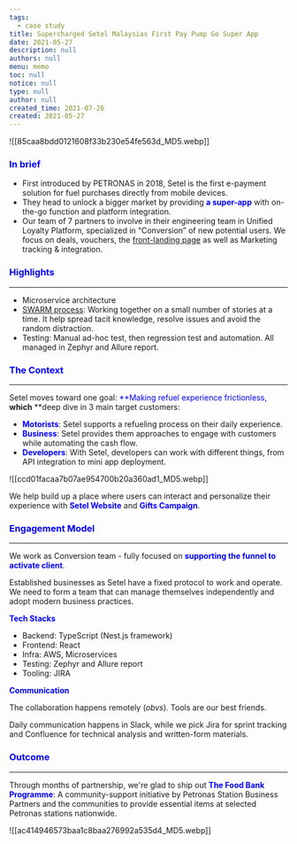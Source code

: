 ```yaml
---
tags: 
  - case study
title: Supercharged Setel Malaysias First Pay Pump Go Super App
date: 2021-05-27
description: null
authors: null
menu: memo
toc: null
notice: null
type: null
author: null
created_time: 2021-07-26
created: 2021-05-27
---
```


![[85caa8bdd0121608f33b230e54fe563d_MD5.webp]]

### <span style='color:blue'>In brief</span>

* First introduced by PETRONAS in 2018, Setel is the first e-payment solution for fuel purchases directly from mobile devices.
* They head to unlock a bigger market by providing <span style='color:blue'>**a super-app**</span> with on-the-go function and platform integration.
* Our team of 7 partners to involve in their engineering team in Unified Loyalty Platform, specialized in “Conversion” of new potential users. We focus on deals, vouchers, the [front-landing page](https://www.setel.com/) as well as Marketing tracking & integration.

### <span style='color:blue'>Highlights</span>

---

<!-- column_list 8bea7baf-219e-4c87-a823-45768b0fa015 -->

<!-- column a9d8f743-cdec-499f-8888-8c3890ec7db9 -->

* Microservice architecture
* [SWARM process](https://open.nytimes.com/scrum-swarm-sprint-how-to-take-the-agile-process-and-make-it-your-own-b6416793ff7e): Working together on a small number of stories at a time. It help spread tacit knowledge, resolve issues and avoid the random distraction.
* Testing: Manual ad-hoc test, then regression test and automation. All managed in Zephyr and Allure report.

<!-- column fe9baf85-c691-40d2-aeca-6e027b12010d -->


### <span style='color:blue'>The Context</span>

---

<!-- column_list 98f5ac43-3489-4b39-8e4b-eda74a35cce0 -->

<!-- column 512c01ef-806c-44e4-b4cb-7cb3c5fe6676 -->

Setel moves toward one goal: <span style='color:blue'>**Making refuel experience frictionless, **</span>which<span style='color:blue'>** **</span>deep dive in 3 main target customers:

* <span style='color:blue'>**Motorists**</span>: Setel supports a refueling process on their daily experience. 
* <span style='color:blue'>**Business**</span>: Setel provides them approaches to engage with customers while automating the cash flow.
* <span style='color:blue'>**Developers**</span>: With Setel, developers can work with different things, from API integration to mini app deployment. 

<!-- column f5836528-3759-4ce4-8ce5-cbb13819cec2 -->

![[ccd01facaa7b07ae954700b20a360ad1_MD5.webp]]

We help build up a place where users can interact and personalize their experience with <span style='color:blue'>**Setel Website**</span> and <span style='color:blue'>**Gifts Campaign**</span>.


### <span style='color:blue'>**Engagement Model**</span>

---

We work as Conversion team - fully focused on <span style='color:blue'>**supporting the funnel to activate client**</span>.

Established businesses as Setel have a fixed protocol to work and operate. We need to form a team that can manage themselves independently and adopt modern business practices. 


<!-- column_list 9fbbdc34-47ac-4799-9537-ec28d84858f0 -->

<!-- column 15c665d6-4329-4e0e-978c-fcf860e535b5 -->

<span style='color:blue'>**Tech Stacks**</span>

* Backend: TypeScript (Nest.js framework)
* Frontend: React
* Infra: AWS, Microservices
* Testing: Zephyr and Allure report
* Tooling: JIRA

<!-- column 76190bcc-d7dc-4530-bb65-fbd4687403dd -->

<span style='color:blue'>**Communication**</span>

The collaboration happens remotely (*obvs*). Tools are our best friends. 

Daily communication happens in Slack, while we pick Jira for sprint tracking and Confluence for technical analysis and written-form materials.


### <span style='color:blue'>**Outcome**</span>

---

Through months of partnership, we're glad to ship out <span style='color:blue'>**The Food Bank Programme**</span>: A community-support initiative by Petronas Station Business Partners and the communities to provide essential items at selected Petronas stations nationwide. 


![[ac414946573baa1c8baa276992a535d4_MD5.webp]]



